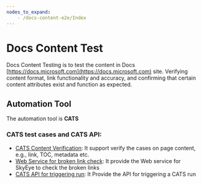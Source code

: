 ```yaml
---
nodes_to_expand:
    - /docs-content-e2e/Index
---
```


# Docs Content Test
Docs Content Testing is to test the content in Docs [https://docs.microsoft.com](https://docs.microsoft.com) site. Verifying content format, link functionality and accuracy, and confirming that certain content attributes exist and function as expected.

## Automation Tool
The automation tool is **CATS**

### CATS test cases and CATS API:
* [CATS Content Verification](CATSTestCases/Index.md): It support verify the cases on page content, e.g., link, TOC, metadata etc.
* [Web Service for broken link check](CATS-Web-Service.md): It provide the Web service for SkyEye to check the broken links
* [CATS API for triggering run](CATS-API.md): It Provide the API for triggering a CATS run



